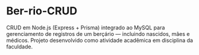 # Ber-rio-CRUD
CRUD em Node.js (Express + Prisma) integrado ao MySQL para gerenciamento de registros de um berçário — incluindo nascidos, mães e médicos. Projeto desenvolvido como atividade acadêmica em disciplina da faculdade.
